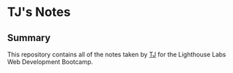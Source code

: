 # TJ's Notes

## Summary

This repository contains all of the notes taken by [TJ](https://github.com/Mbtj) for the Lighthouse Labs  Web Development Bootcamp.